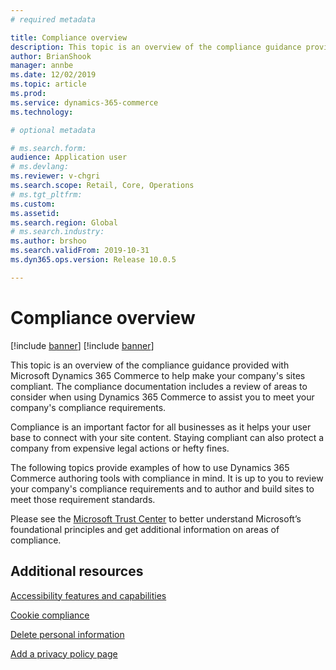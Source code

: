 ```yaml
---
# required metadata

title: Compliance overview
description: This topic is an overview of the compliance guidance provided with Microsoft Dynamics 365 Commerce to help make your company's sites compliant.
author: BrianShook
manager: annbe
ms.date: 12/02/2019
ms.topic: article
ms.prod: 
ms.service: dynamics-365-commerce
ms.technology: 

# optional metadata

# ms.search.form: 
audience: Application user
# ms.devlang: 
ms.reviewer: v-chgri
ms.search.scope: Retail, Core, Operations
# ms.tgt_pltfrm: 
ms.custom: 
ms.assetid: 
ms.search.region: Global
# ms.search.industry: 
ms.author: brshoo
ms.search.validFrom: 2019-10-31
ms.dyn365.ops.version: Release 10.0.5

---
```


# Compliance overview

[!include [banner](includes/preview-banner.md)]
[!include [banner](includes/banner.md)]

This topic is an overview of the compliance guidance provided with Microsoft Dynamics 365 Commerce to help make your company's sites compliant. The compliance documentation includes a review of areas to consider when using Dynamics 365 Commerce to assist you to meet your company's compliance requirements.

Compliance is an important factor for all businesses as it helps your user base to connect with your site content. Staying compliant can also protect a company from expensive legal actions or hefty fines.

The following topics provide examples of how to use Dynamics 365 Commerce authoring tools with compliance in mind. It is up to you to review your company's compliance requirements and to author and build sites to meet those requirement standards.

Please see the [Microsoft Trust Center](https://www.microsoft.com/en-us/trust-center) to better understand Microsoft’s foundational principles and get additional information on areas of compliance.

## Additional resources

[Accessibility features and capabilities](accessibility.md)

[Cookie compliance](cookie-compliance.md)

[Delete personal information](delete-personal-information.md)

[Add a privacy policy page](add-privacy-page.md)
